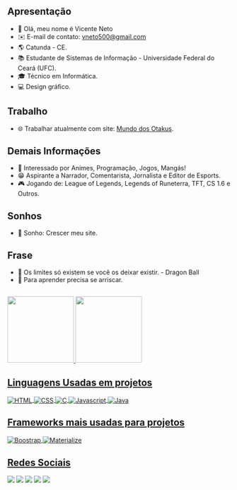 ## Apresentação
- 👋 Olá, meu nome é Vicente Neto
- ✉️ E-mail de contato: <a href="vneto500@gmail.com" target="_blank">vneto500@gmail.com</a>
- 🌎 Catunda - CE.
- 📚 Estudante de Sistemas de Informação - Universidade Federal do Ceará (UFC).
- 🎓 Técnico em Informática.
- 💻 Design gráfico.
## Trabalho
- 🌐 Trabalhar atualmente com site: <a href="animew21.xyz" target="_blank">Mundo dos Otakus</a>.
## Demais Informações
- 👀 Interessado por Animes, Programação, Jogos, Mangás!
- 😁 Aspirante a Narrador, Comentarista, Jornalista e Editor de Esports.
- 🎮 Jogando de: League of Legends, Legends of Runeterra, TFT, CS 1.6 e Outros.
## Sonhos
- 💭 Sonho: Crescer meu site.
## Frase
- 📝 Os limites só existem se você os deixar existir. - Dragon Ball
- 📝 Para aprender precisa se arriscar.
<!---
VicenteNeto21/VicenteNeto21 is a ✨ special ✨ repository because its `README.md` (this file) appears on your GitHub profile.
You can click the Preview link to take a look at your changes.
--->
##
 <div>
  <a href="https://github.com/VicenteNeto21">
  <img height="150em" src="https://github-readme-stats.vercel.app/api?username=VicenteNeto21&show_icons=true&theme=react&include_all_commits=true&count_private=true"/>
  <img height="150em" src="https://github-readme-stats.vercel.app/api/top-langs/?username=VicenteNeto21&layout=compact&langs_count=7&theme=react"/>
</div>

## Linguagens Usadas em projetos
<div style="display: inline_block">
  <img align="center" alt="HTML" height="auto" width="auto" src="https://img.shields.io/badge/HTML5-E34F26?style=for-the-badge&logo=html5&logoColor=white">
  <img align="center" alt="CSS" height="auto" width="auto" src="https://img.shields.io/badge/CSS3-1572B6?style=for-the-badge&logo=css3&logoColor=white">
   <img align="center" alt="C" height="auto" width="auto" src="https://img.shields.io/badge/C-00599C?style=for-the-badge&logo=c&logoColor=white">
  <img align="center" alt="Javascript" height="auto" width="auto" src="https://img.shields.io/badge/JavaScript-323330?style=for-the-badge&logo=javascript&logoColor=F7DF1E">
  <img align="center" alt="Java" height="auto" width="auto" src="https://img.shields.io/badge/Java-ED8B00?style=for-the-badge&logo=java&logoColor=white">
</div>
 
 ## Frameworks mais usadas para projetos
<div style="display: inline_block">
  <img align="center" alt="Boostrap" height="auto" width="auto" src="https://img.shields.io/badge/Bootstrap-563D7C?style=for-the-badge&logo=bootstrap&logoColor=white">
  <img align="center" alt="Materialize" height="auto" width="auto" src="https://img.shields.io/badge/-materialize--css-ff69b4?style=for-the-badge&logo=materialize--css&logoColor=white">
</div> 
 
 ## Redes Sociais
<div> 
  <a href="https://www.facebook.com/fernando.andeson" target="_blank"><img src="https://img.shields.io/badge/Facebook-1877F2?style=for-the-badge&logo=facebook&logoColor=white" target="_blank"></a>
  <a href="https://www.instagram.com/vicente1374/" target="_blank"><img src="https://img.shields.io/badge/-Instagram-%23E4405F?style=for-the-badge&logo=instagram&logoColor=white" target="_blank"></a>
 <a href="https://twitter.com/vneto_oficial" target="_blank"><img src="https://img.shields.io/badge/Twitter-1DA1F2?style=for-the-badge&logo=twitter&logoColor=white" target="_blank"></a>
 <a href="https://www.linkedin.com/in/vicente-neto/" target="_blank"><img src="https://img.shields.io/badge/LinkedIn-0077B5?style=for-the-badge&logo=linkedin&logoColor=white" target="_blank"></a>
 <a href="https://animew21.blogspot.com" target="_blank"><img src="https://img.shields.io/badge/Blogger-FF5722?style=for-the-badge&logo=blogger&logoColor=white" target="_blank"></a>
</div>
